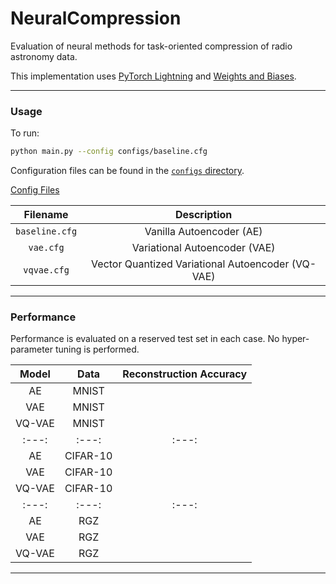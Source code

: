 # NeuralCompression

Evaluation of neural methods for task-oriented compression of radio astronomy data. 

This implementation uses [PyTorch Lightning](https://lightning.ai/docs/pytorch/stable/) and [Weights and Biases](https://wandb.ai).

---

### Usage

To run: 

```bash
python main.py --config configs/baseline.cfg
```

Configuration files can be found in the [`configs` directory]().

<ins>Config Files</ins>

| Filename | Description | 
| :---:   | :---: |
| `baseline.cfg` | Vanilla Autoencoder (AE)  | 
| `vae.cfg` | Variational Autoencoder (VAE) |  
| `vqvae.cfg` | Vector Quantized Variational Autoencoder (VQ-VAE)  |  

---

### Performance

Performance is evaluated on a reserved test set in each case. No hyper-parameter tuning is performed. 

| Model | Data | Reconstruction Accuracy |
| :---:   | :---: | :---: |
| AE | MNIST  | |
| VAE | MNIST | | 
| VQ-VAE | MNIST | |  
| :---:   | :---: | :---: |
| AE | CIFAR-10  | |
| VAE | CIFAR-10 | | 
| VQ-VAE | CIFAR-10 | |  
| :---:   | :---: | :---: |
| AE | RGZ  | |
| VAE | RGZ | | 
| VQ-VAE | RGZ | |  

---


